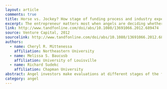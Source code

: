 ```yaml
---
layout: article
comments: true
title: Horse vs. Jockey? How stage of funding process and industry experience affect the evaluations of angel investors
excerpt: The entrepreneur matters most when angels are deciding whether a deal should proceed to due diligence; opportunity strength is more important when angels move on to determining whether a deal matches their own investment goals.
link: http://www.tandfonline.com/doi/abs/10.1080/13691066.2012.689474
source: Venture Capital, 2012
sourcelink: http://www.tandfonline.com/doi/abs/10.1080/13691066.2012.689474)
authors:
  - name: Cheryl R. Mittenessa
    affiliation: Northeastern University
  - name: Melissa S. Baucusb
    affiliation: University of Louisville
  - name: Richard Sudekc
    affiliation: Chapman University
abstract: Angel investors make evaluations at different stages of the funding process; so we explore how the importance angels place on different investment criteria varies and how industry experience impacts their evaluations. Data were collected at the screening stage as angel investors evaluated the strength of the entrepreneur and the opportunity, and made decisions regarding whether the deal should proceed to due diligence, as well as their personal interest in making an investment. Additional data were collected regarding whether these angels made an investment at the funding stage. We tested our hypotheses using a multilevel approach to account for the nested nature of the data – multiple evaluations nested within each angel, nested within each screening presentation. Our results show that the entrepreneur matters most when angels are deciding whether a deal should proceed to due diligence; opportunity strength represents a more important investment criterion when angels switch to determining whether a deal matches their own investment goals as the deal progresses through the funding process. Additionally, we find that three types of industry experience differ in their impact on the evaluation process. The findings offer new insights and underscore the importance of considering how individual characteristics impact evaluations of funding potential.
category: angel
---
```

